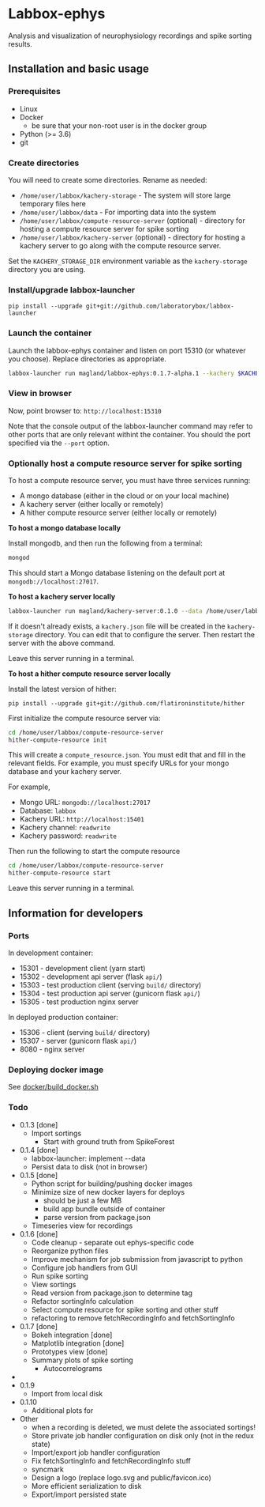 # Labbox-ephys

Analysis and visualization of neurophysiology recordings and spike sorting results.

## Installation and basic usage

### Prerequisites

* Linux
* Docker
    - be sure that your non-root user is in the docker group
* Python (>= 3.6)
* git

### Create directories

You will need to create some directories. Rename as needed:

* `/home/user/labbox/kachery-storage` - The system will store large temporary files here
* `/home/user/labbox/data` - For importing data into the system
* `/home/user/labbox/compute-resource-server` (optional) - directory for hosting a compute resource server for spike sorting
* `/home/user/labbox/kachery-server` (optional) - directory for hosting a kachery server to go along with the compute resource server.

Set the `KACHERY_STORAGE_DIR` environment variable as the `kachery-storage` directory you are using.

### Install/upgrade labbox-launcher

```
pip install --upgrade git+git://github.com/laboratorybox/labbox-launcher
```

### Launch the container

Launch the labbox-ephys container and listen on port 15310 (or whatever you choose). Replace directories as appropriate.

```bash
labbox-launcher run magland/labbox-ephys:0.1.7-alpha.1 --kachery $KACHERY_STORAGE_DIR --data /home/user/labbox/data --port 15310
```

### View in browser

Now, point browser to: `http://localhost:15310`

Note that the console output of the labbox-launcher command may refer to other ports that are only relevant withint the container. You should the port specified via the `--port` option.

### Optionally host a compute resource server for spike sorting

To host a compute resource server, you must have three services running:

* A mongo database (either in the cloud or on your local machine)
* A kachery server (either locally or remotely)
* A hither compute resource server (either locally or remotely)

**To host a mongo database locally**

Install mongodb, and then run the following from a terminal:

```bash
mongod
```

This should start a Mongo database listening on the default port at `mongodb://localhost:27017`.

**To host a kachery server locally**

```bash
labbox-launcher run magland/kachery-server:0.1.0 --data /home/user/labbox/kachery-server --port 15401
```

If it doesn't already exists, a `kachery.json` file will be created in the `kachery-storage` directory. You can edit that to configure the server. Then restart the server with the above command.

Leave this server running in a terminal.

**To host a hither compute resource server locally**

Install the latest version of hither:

```
pip install --upgrade git+git://github.com/flatironinstitute/hither
```

First initialize the compute resource server via:

```bash
cd /home/user/labbox/compute-resource-server
hither-compute-resource init
```

This will create a `compute_resource.json`. You must edit that and fill in the relevant fields. For example, you must specify URLs for your mongo database and your kachery server.

For example,

* Mongo URL: `mongodb://localhost:27017`
* Database: `labbox` 
* Kachery URL: `http://localhost:15401`
* Kachery channel: `readwrite`
* Kachery password: `readwrite`

Then run the following to start the compute resource

```bash
cd /home/user/labbox/compute-resource-server
hither-compute-resource start
```

Leave this server running in a terminal.

## Information for developers

### Ports

In development container:

* 15301 - development client (yarn start)
* 15302 - development api server (flask `api/`)
* 15303 - test production client (serving `build/` directory)
* 15304 - test production api server (gunicorn flask `api/`)
* 15305 - test production nginx server

In deployed production container:

* 15306 - client (serving `build/` directory)
* 15307 - server (gunicorn flask `api/`)
* 8080 - nginx server

### Deploying docker image

See [docker/build_docker.sh](docker/build_docker.sh)

### Todo

* 0.1.3 [done]
    - Import sortings
        - Start with ground truth from SpikeForest
* 0.1.4 [done]
    - labbox-launcher: implement --data
    - Persist data to disk (not in browser)
* 0.1.5 [done]
    - Python script for building/pushing docker images
    - Minimize size of new docker layers for deploys
        - should be just a few MB
        - build app bundle outside of container
        - parse version from package.json
    - Timeseries view for recordings
* 0.1.6 [done]
    - Code cleanup - separate out ephys-specific code
    - Reorganize python files
    - Improve mechanism for job submission from javascript to python
    - Configure job handlers from GUI
    - Run spike sorting
    - View sortings
    - Read version from package.json to determine tag
    - Refactor sortingInfo calculation
    - Select compute resource for spike sorting and other stuff
    - refactoring to remove fetchRecordingInfo and fetchSortingInfo
* 0.1.7 [done]
    - Bokeh integration [done]
    - Matplotlib integration [done]
    - Prototypes view [done]
    - Summary plots of spike sorting
        - Autocorrelograms
* 
* 0.1.9
    - Import from local disk
* 0.1.10
    - Additional plots for 
* Other
    - when a recording is deleted, we must delete the associated sortings!
    - Store private job handler configuration on disk only (not in the redux state)
    - Import/export job handler configuration
    - Fix fetchSortingInfo and fetchRecordingInfo stuff
    - syncmark
    - Design a logo (replace logo.svg and public/favicon.ico)
    - More efficient serialization to disk
    - Export/import persisted state
